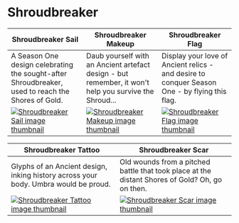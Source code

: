 # Shroudbreaker

| Shroudbreaker Sail | Shroudbreaker Makeup | Shroudbreaker Flag |
| ------------------ | -------------------- | ------------------ |
| A Season One design celebrating the sought-after Shroudbreaker, used to reach the Shores of Gold. | Daub yourself with an Ancient artefact design - but remember, it won't help you survive the Shroud... | Display your love of Ancient relics - and desire to conquer Season One - by flying this flag. |
| [![Shroudbreaker Sail image thumbnail](https://seaofthieves.wiki.gg/images/b/b9/Shroudbreaker_Sail.png)](https://seaofthieves.wiki.gg/wiki/Shroudbreaker_Sail) | [![Shroudbreaker Makeup image thumbnail](https://seaofthieves.wiki.gg/images/6/6c/Shroudbreaker_Makeup.png)](https://seaofthieves.wiki.gg/wiki/Shroudbreaker_Makeup) | [![Shroudbreaker Flag image thumbnail](https://seaofthieves.wiki.gg/images/d/d4/Shroudbreaker_Flag.png)](https://seaofthieves.wiki.gg/wiki/Shroudbreaker_Flag) |

| Shroudbreaker Tattoo | Shroudbreaker Scar |
| -------------------- | ------------------ |
| Glyphs of an Ancient design, inking history across your body. Umbra would be proud. | Old wounds from a pitched battle that took place at the distant Shores of Gold? Oh, go on then. |
| [![Shroudbreaker Tattoo image thumbnail](https://seaofthieves.wiki.gg/images/b/bd/Shroudbreaker_Tattoo.png)](https://seaofthieves.wiki.gg/wiki/Shroudbreaker_Tattoo) | [![Shroudbreaker Scar image thumbnail](https://seaofthieves.wiki.gg/images/b/b7/Shroudbreaker_Scar.png)](https://seaofthieves.wiki.gg/wiki/Shroudbreaker_Scar) |
